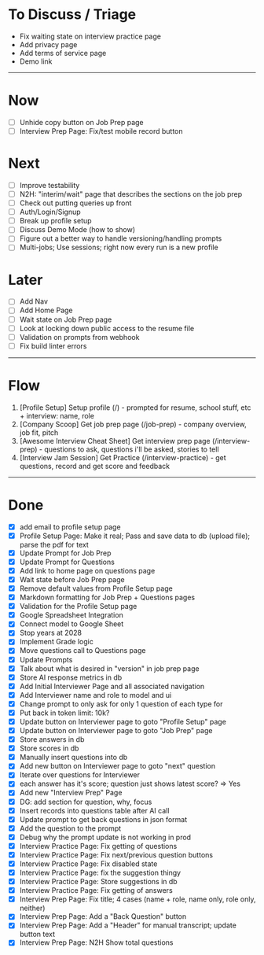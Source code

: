 # To Discuss / Triage
- Fix waiting state on interview practice page
- Add privacy page
- Add terms of service page
- Demo link


---
# Now
- [ ] Unhide copy button on Job Prep page
- [ ] Interview Prep Page: Fix/test mobile record button

# Next
- [ ] Improve testability
- [ ] N2H: "interim/wait" page that describes the sections on the job prep
- [ ] Check out putting queries up front
- [ ] Auth/Login/Signup
- [ ] Break up profile setup
- [ ] Discuss Demo Mode (how to show)
- [ ] Figure out a better way to handle versioning/handling prompts
- [ ] Multi-jobs; Use sessions; right now every run is a new profile

# Later
- [ ] Add Nav
- [ ] Add Home Page
- [ ] Wait state on Job Prep page
- [ ] Look at locking down public access to the resume file
- [ ] Validation on prompts from webhook
- [ ] Fix build linter errors

---
# Flow
1. [Profile Setup] Setup profile (/) - prompted for resume, school stuff, etc + interview: name, role
2. [Company Scoop] Get job prep page (/job-prep) - company overview, job fit, pitch
3. [Awesome Interview Cheat Sheet] Get interview prep page (/interview-prep) - questions to ask, questions i'll be asked, stories to tell
4. [Interview Jam Session] Get Practice (/interview-practice) - get questions, record and get score and feedback

---
# Done
- [x] add email to profile setup page
- [x] Profile Setup Page: Make it real; Pass and save data to db (upload file); parse the pdf for text
- [x] Update Prompt for Job Prep
- [x] Update Prompt for Questions
- [x] Add link to home page on questions page
- [x] Wait state before Job Prep page
- [x] Remove default values from Profile Setup page
- [x] Markdown formatting for Job Prep + Questions pages
- [x] Validation for the Profile Setup page
- [x] Google Spreadsheet Integration
- [x] Connect model to Google Sheet
- [x] Stop years at 2028
- [x] Implement Grade logic
- [x] Move questions call to Questions page
- [x] Update Prompts
- [x] Talk about what is desired in "version" in job prep page
- [x] Store AI response metrics in db
- [x] Add Initial Interviewer Page and all associated navigation
- [x] Add Interviewer name and role to model and ui
- [x] Change prompt to only ask for only 1 question of each type for
- [x] Put back in token limit: 10k?
- [x] Update button on Interviewer page to goto "Profile Setup" page
- [x] Update button on Interviewer page to goto "Job Prep" page
- [x] Store answers in db
- [x] Store scores in db
- [x] Manually insert questions into db
- [x] Add new button on Interviewer page to goto "next" question
- [x] Iterate over questions for Interviewer
- [x] each answer has it's score; question just shows latest score? => Yes
- [x] Add new "Interview Prep" Page
- [x] DG: add section for question, why, focus
- [x] Insert records into questions table after AI call
- [x] Update prompt to get back questions in json format
- [x] Add the question to the prompt
- [x] Debug why the prompt update is not working in prod
- [x] Interview Practice Page: Fix getting of questions
- [x] Interview Practice Page: Fix next/previous question buttons
- [x] Interview Practice Page: Fix disabled state
- [x] Interview Practice Page: fix the suggestion thingy
- [x] Interview Practice Page: Store suggestions in db
- [x] Interview Practice Page: Fix getting of answers
- [x] Interview Prep Page: Fix title; 4 cases (name + role, name only, role only, neither)
- [x] Interview Prep Page: Add a "Back Question" button
- [x] Interview Prep Page: Add a "Header" for manual transcript; update button text
- [x] Interview Prep Page: N2H Show total questions
